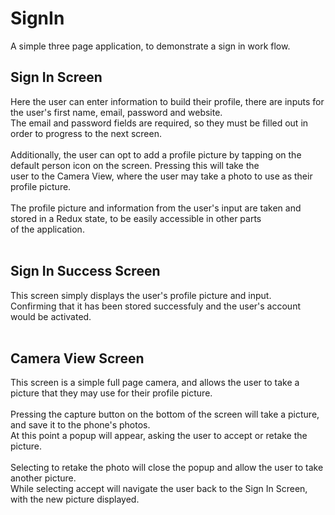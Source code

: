 # SignIn
A simple three page application, to demonstrate a sign in work flow.

<h2>Sign In Screen</h2>
Here the user can enter information to build their profile, there are inputs for the user's first name, email, password and website.<br>
The email and password fields are required, so they must be filled out in order to progress to the next screen.<br>
<br>
Additionally, the user can opt to add a profile picture by tapping on the default person icon on the screen. Pressing this will take the <br>
user to the Camera View, where the user may take a photo to use as their profile picture.<br>
<br>
The profile picture and information from the user's input are taken and stored in a Redux state, to be easily accessible in other parts<br>
of the application.<br>
<br>

<h2>Sign In Success Screen</h2>
This screen simply displays the user's profile picture and input.<br>
Confirming that it has been stored successfuly and the user's account would be activated.<br>
<br>

<h2>Camera View Screen</h2>
This screen is a simple full page camera, and allows the user to take a picture that they may use for their profile picture.<br>
<br>
Pressing the capture button on the bottom of the screen will take a picture, and save it to the phone's photos.<br>
At this point a popup will appear, asking the user to accept or retake the picture.<br>
<br>
Selecting to retake the photo will close the popup and allow the user to take another picture. <br>
While selecting accept will navigate the user back to the Sign In Screen, with the new picture displayed.<br>
<br>
